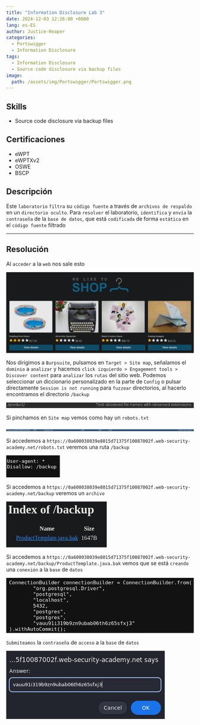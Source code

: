 ```yaml
---
title: "Information Disclosure Lab 3"
date: 2024-12-03 12:26:00 +0800
lang: es-ES
author: Justice-Reaper
categories:
  - Portswigger
  - Information Disclosure
tags:
  - Information Disclosure
  - Source code disclosure via backup files
image:
  path: /assets/img/Portswigger/Portswigger.png
---
```


## Skills

- Source code disclosure via backup files

## Certificaciones

- eWPT
- eWPTXv2
- OSWE
- BSCP
  
## Descripción

Este `laboratorio` `filtra` su `código fuente` a través de `archivos de respaldo` en un `directorio oculto`. Para `resolver` el laboratorio, `identifica` y `envía` la `contraseña` de la `base de datos`, que está `codificada` de forma `estática` en el `código fuente` filtrado

---

## Resolución

Al `acceder` a la `web` nos sale esto

![](/assets/img/Information-Disclosure-Lab-3/image_1.png)

Nos dirigimos a `Burpsuite`, pulsamos en `Target > Site map`, señalamos el `dominio` a `analizar` y hacemos `click izquierdo > Engagement tools > Discover content` para `analizar` los `rutas` del sitio web. Podemos seleccionar un diccionario personalizado en la parte de `Config` o pulsar directamente `Session is not running` para `fuzzear` directorios, al hacerlo encontramos el directorio `/backup`

![](/assets/img/Information-Disclosure-Lab-3/image_2.png)

Si pinchamos en `Site map` vemos como hay un `robots.txt`

![](/assets/img/Information-Disclosure-Lab-3/image_3.png)

Si accedemos a `https://0a600038039e8015d71375f10087002f.web-security-academy.net/robots.txt` veremos una ruta `/backup`

![](/assets/img/Information-Disclosure-Lab-3/image_4.png)

Si accedemos a `https://0a600038039e8015d71375f10087002f.web-security-academy.net/backup` veremos un `archivo`

![](/assets/img/Information-Disclosure-Lab-3/image_5.png)

Si accedemos a `https://0a600038039e8015d71375f10087002f.web-security-academy.net/backup/ProductTemplate.java.bak` vemos que se está `creando` una `conexión` a la `base` de `datos`

![](/assets/img/Information-Disclosure-Lab-3/image_6.png)

`Submiteamos` la `contraseña` de `acceso` a la `base` de `datos`

![](/assets/img/Information-Disclosure-Lab-3/image_7.png)
